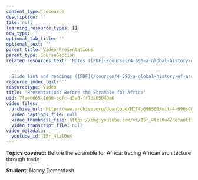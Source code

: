 ```yaml
---
content_type: resource
description: ''
file: null
learning_resource_types: []
ocw_type: ''
optional_tab_title: ''
optional_text: ''
parent_title: Video Presentations
parent_type: CourseSection
related_resources_text: 'Notes ([PDF](/courses/4-696-a-global-history-of-architecture-writing-seminar-spring-2008/resources/mit4_696s08_project03_notes))


  Slide list and readings ([PDF](/courses/4-696-a-global-history-of-architecture-writing-seminar-spring-2008/resources/mit4_696s08_project03_read))'
resource_index_text: ''
resourcetype: Video
title: 'Presentation: Before the Scramble for Africa'
uid: 7fae0665-1d60-cdfc-d3a6-ff7da65040e6
video_files:
  archive_url: http://www.archive.org/download/MIT4.696S08/mit-4-696s08-nancy-demerdash_300k.mp4
  video_captions_file: null
  video_thumbnail_file: https://img.youtube.com/vi/I5r_4tzl0u4/default.jpg
  video_transcript_file: null
video_metadata:
  youtube_id: I5r_4tzl0u4
---
```


**Topics covered:** Before the scramble for Africa: tracing African architecture through trade

**Student:** Nancy Demerdash